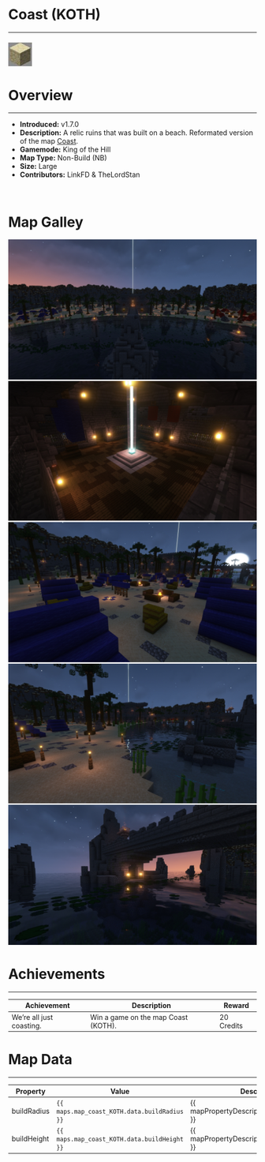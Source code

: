 <!-- replace _map_ with the actual map name -->
<!-- change gamemode type for the Map data description  -->
# Coast (KOTH)

***

#### ![CoastKOTHicon](../assets/maps/coastKOTH/coastKOTH-icon.jpg)

# Overview
***
- **Introduced:** v1.7.0
- **Description:** A relic ruins that was built on a beach. Reformated version of the map [Coast](CoastCLASSIC).
- **Gamemode:** King of the Hill
- **Map Type:** Non-Build (NB)
- **Size:** Large
- **Contributors:** LinkFD & TheLordStan

<br />  

# Map Galley
![Coast - Overview](../assets/maps/coastKOTH/coast_koth-overview.jpg '')
![Coast - Middle](../assets/maps/coastKOTH/coast_koth-middle.jpg '')
![Coast - Beacon](../assets/maps/coastKOTH/coast_koth-spawn.jpg '')
![Coast - Flank](../assets/maps/coastKOTH/coast_koth-flank.jpg '')
![Coast - Underbridge](../assets/maps/coastKOTH/coast_koth-underbridge.jpg '')

# Achievements
***

| Achievement | Description | Reward |
| ----- | ----- | ------ |
| We’re all just coasting. | Win a game on the map Coast (KOTH). | 20 Credits |



# Map Data
***

| Property | Value | Description |
| ----------- | ----------- | ------ |
| buildRadius |`{{ maps.map_coast_KOTH.data.buildRadius }}`| {{ mapPropertyDescriptions.buildRadius.koth }} |
| buildHeight |`{{ maps.map_coast_KOTH.data.buildHeight }}`| {{ mapPropertyDescriptions.buildHeight.koth }} |